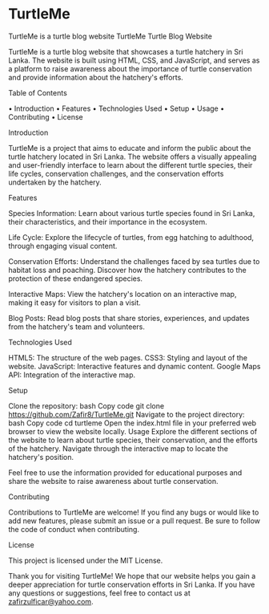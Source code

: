 # TurtleMe
TurtleMe is a turtle blog website
TurtleMe Turtle Blog Website

TurtleMe is a turtle blog website that showcases a turtle hatchery in Sri Lanka. The website is built using HTML, CSS, and JavaScript, and serves as a platform to raise awareness about the importance of turtle conservation and provide information about the hatchery's efforts.

Table of Contents

•	Introduction
•	Features
•	Technologies Used
•	Setup
•	Usage
•	Contributing
•	License

Introduction

TurtleMe is a project that aims to educate and inform the public about the turtle hatchery located in Sri Lanka. The website offers a visually appealing and user-friendly interface to learn about the different turtle species, their life cycles, conservation challenges, and the conservation efforts undertaken by the hatchery.

Features

Species Information: Learn about various turtle species found in Sri Lanka, their characteristics, and their importance in the ecosystem.

Life Cycle: Explore the lifecycle of turtles, from egg hatching to adulthood, through engaging visual content.

Conservation Efforts: Understand the challenges faced by sea turtles due to habitat loss and poaching. Discover how the hatchery contributes to the protection of these endangered species.

Interactive Maps: View the hatchery's location on an interactive map, making it easy for visitors to plan a visit.

Blog Posts: Read blog posts that share stories, experiences, and updates from the hatchery's team and volunteers.

Technologies Used

HTML5: The structure of the web pages.
CSS3: Styling and layout of the website.
JavaScript: Interactive features and dynamic content.
Google Maps API: Integration of the interactive map.

Setup

Clone the repository: 
bash
Copy code
git clone https://github.com/Zafir8/TurtleMe.git
Navigate to the project directory:
bash
Copy code
cd turtleme
Open the index.html file in your preferred web browser to view the website locally.
Usage
Explore the different sections of the website to learn about turtle species, their conservation, and the efforts of the hatchery. Navigate through the interactive map to locate the hatchery's position.

Feel free to use the information provided for educational purposes and share the website to raise awareness about turtle conservation.

Contributing

Contributions to TurtleMe are welcome! If you find any bugs or would like to add new features, please submit an issue or a pull request. Be sure to follow the code of conduct when contributing.

License

This project is licensed under the MIT License.

Thank you for visiting TurtleMe! We hope that our website helps you gain a deeper appreciation for turtle conservation efforts in Sri Lanka. If you have any questions or suggestions, feel free to contact us at zafirzulficar@yahoo.com.
